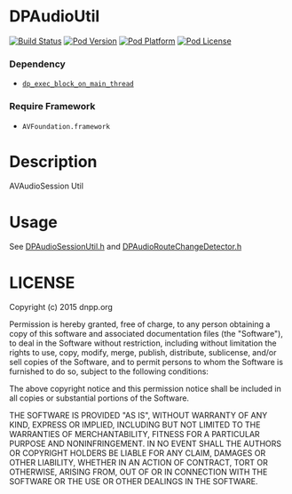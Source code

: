 DPAudioUtil
=================

[![Build Status](http://img.shields.io/travis/dnpp73/DPAudioUtil.svg?style=flat-square)](https://travis-ci.org/dnpp73/DPAudioUtil)
[![Pod Version](http://img.shields.io/cocoapods/v/DPAudioUtil.svg?style=flat-square)](http://cocoadocs.org/docsets/DPAudioUtil/)
[![Pod Platform](http://img.shields.io/cocoapods/p/DPAudioUtil.svg?style=flat-square)](http://cocoadocs.org/docsets/DPAudioUtil/)
[![Pod License](http://img.shields.io/cocoapods/l/DPAudioUtil.svg?style=flat-square)](http://opensource.org/licenses/MIT)

### Dependency
* [`dp_exec_block_on_main_thread`](https://github.com/dnpp73/dp_exec_block_on_main_thread)

### Require Framework
* `AVFoundation.framework`

# Description

AVAudioSession Util

# Usage

See [DPAudioSessionUtil.h](DPAudioUtil/Class/DPAudioSessionUtil.h) and [DPAudioRouteChangeDetector.h](DPAudioUtil/Class/DPAudioRouteChangeDetector.h)

# LICENSE

Copyright (c) 2015 dnpp.org

Permission is hereby granted, free of charge, to any person obtaining a copy of this software and associated documentation files (the "Software"), to deal in the Software without restriction, including without limitation the rights to use, copy, modify, merge, publish, distribute, sublicense, and/or sell copies of the Software, and to permit persons to whom the Software is furnished to do so, subject to the following conditions:

The above copyright notice and this permission notice shall be included in all copies or substantial portions of the Software.

THE SOFTWARE IS PROVIDED "AS IS", WITHOUT WARRANTY OF ANY KIND, EXPRESS OR IMPLIED, INCLUDING BUT NOT LIMITED TO THE WARRANTIES OF MERCHANTABILITY, FITNESS FOR A PARTICULAR PURPOSE AND NONINFRINGEMENT. IN NO EVENT SHALL THE AUTHORS OR COPYRIGHT HOLDERS BE LIABLE FOR ANY CLAIM, DAMAGES OR OTHER LIABILITY, WHETHER IN AN ACTION OF CONTRACT, TORT OR OTHERWISE, ARISING FROM, OUT OF OR IN CONNECTION WITH THE SOFTWARE OR THE USE OR OTHER DEALINGS IN THE SOFTWARE.
